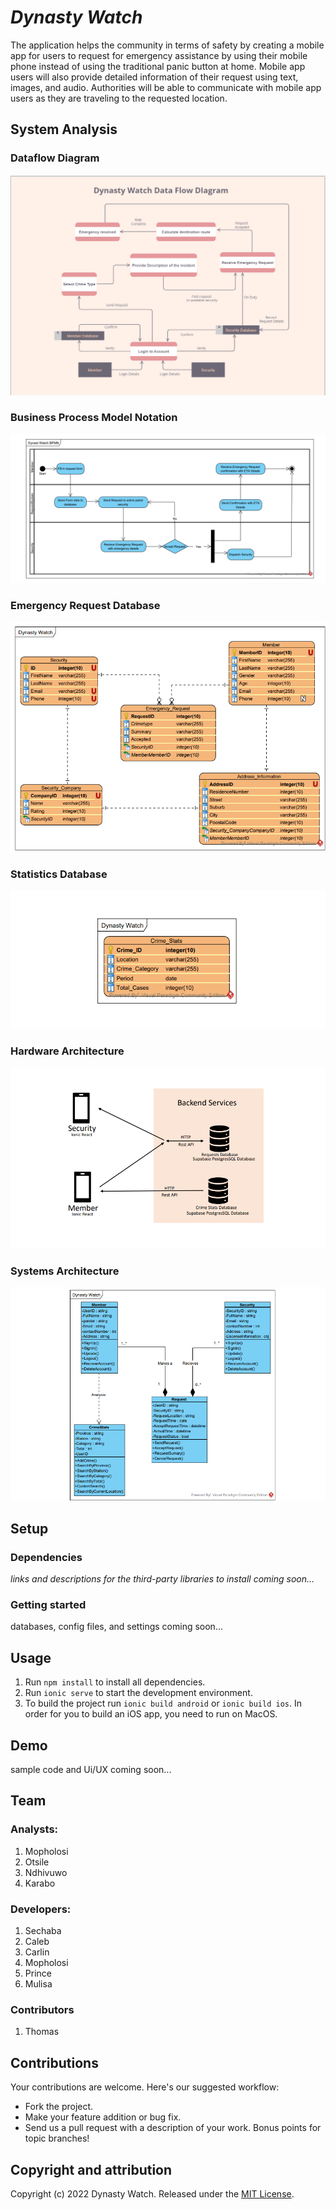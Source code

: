 # *Dynasty Watch*

The application helps the community in terms of safety by creating a mobile app for users to request for emergency assistance by using their mobile phone instead of using the traditional panic button at home. Mobile app users will also provide detailed information of their request using text, images, and audio. Authorities will be able to communicate with mobile app users as they are traveling to the requested location.

## System Analysis
### Dataflow Diagram
<img src="./dfd.png" />

### Business Process Model Notation
<img src="./bpmn.png" />

### Emergency Request Database
<img src="./main-db.png" />

### Statistics Database
<img src="./stats-db.png" />

### Hardware Architecture
<img src="./hw.png" />

### Systems Architecture
<img src="./sw.png" />

<!-- ### Sequence Diagram 
<img src="./Demo-img.png" /> -->

## Setup 

### Dependencies

*links and descriptions for the third-party libraries to install coming soon...*

### Getting started

databases, config files, and settings coming soon...

## Usage

1. Run `npm install` to install all dependencies.
2. Run `ionic serve` to start the development environment.
3. To build the project run `ionic build android` or `ionic build ios`. In order for you to build an iOS app, you need to run on MacOS.

## Demo

sample code and Ui/UX coming soon...

## Team

### Analysts:
1. Mopholosi
2. Otsile
3. Ndhivuwo
4. Karabo

### Developers:
1. Sechaba
2. Caleb
3. Carlin
4. Mopholosi 
5. Prince
6. Mulisa

### Contributors
1. Thomas

## Contributions

Your contributions are welcome. Here's our suggested workflow:
* Fork the project.
* Make your feature addition or bug fix.
* Send us a pull request with a description of your work. Bonus points for topic branches!

## Copyright and attribution

Copyright (c) 2022 Dynasty Watch. Released under the [MIT License](https://github.com/datamade/your-repo-here/blob/master/LICENSE).
